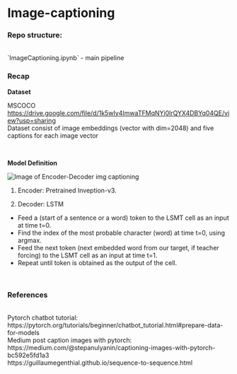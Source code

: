 # Image-captioning


### Repo structure:
<br />
`ImageCaptioning.ipynb` - main pipeline


### Recap

__Dataset__  

MSCOCO https://drive.google.com/file/d/1k5wIy4ImwaTFMqNYj0lrQYX4DBYq04QE/view?usp=sharing
<br />
Dataset consist of image embeddings (vector with dim=2048) and five captions for each image vector

<br />

__Model Definition__

![Image of Encoder-Decoder img captioning](https://miro.medium.com/max/1400/1*LMIw-ZJlKeoBSDhPc5keLg.png)

1. Encoder: Pretrained Inveption-v3. 

2. Decoder: LSTM
- Feed a <sos> (start of a sentence or a word) token to the LSMT cell as an input at time t=0.
- Find the index of the most probable character (word) at time t=0, using argmax.
- Feed the next token (next embedded word from our target, if teacher forcing) to the LSMT cell as an input at time t=1.
- Repeat until <eos> token is obtained as the output of the cell.

<br />

### References

<br />
Pytorch chatbot tutorial: https://pytorch.org/tutorials/beginner/chatbot_tutorial.html#prepare-data-for-models 
<br />
Medium post caption images with pytorch: https://medium.com/@stepanulyanin/captioning-images-with-pytorch-bc592e5fd1a3
<br />
https://guillaumegenthial.github.io/sequence-to-sequence.html
